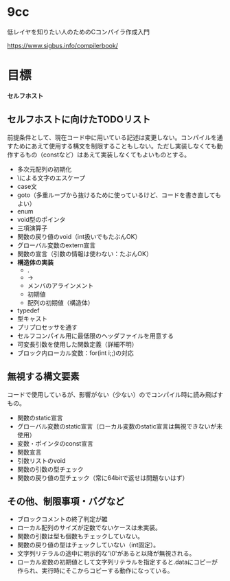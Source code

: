 # 9cc
低レイヤを知りたい人のためのCコンパイラ作成入門

https://www.sigbus.info/compilerbook/

# 目標

**セルフホスト**

## セルフホストに向けたTODOリスト

前提条件として、現在コード中に用いている記述は変更しない。コンパイルを通すためにあえて使用する構文を制限することもしない。ただし実装しなくても動作するもの（constなど）はあえて実装しなくてもよいものとする。

- 多次元配列の初期化
- \による文字のエスケープ
- case文
- goto（多重ループから抜けるために使っているけど、コードを書き直してもよい）
- enum
- void型のポインタ
- 三項演算子
- 関数の戻り値のvoid（int扱いでもたぶんOK）
- グローバル変数のextern宣言
- 関数の宣言（引数の情報は使わない：たぶんOK）
- **構造体の実装**
  - .
  - ->
  - メンバのアラインメント
  - 初期値
  - 配列の初期値（構造体）
- typedef
- 型キャスト
- プリプロセッサを通す
- セルフコンパイル用に最低限のヘッダファイルを用意する
- 可変長引数を使用した関数定義（詳細不明）
- ブロック内ローカル変数：for(int i;;)の対応

## 無視する構文要素

コードで使用しているが、影響がない（少ない）のでコンパイル時に読み飛ばすもの。

- 関数のstatic宣言
- グローバル変数のstatic宣言（ローカル変数のstatic宣言は無視できないが未使用）
- 変数・ポインタのconst宣言
- 関数宣言
- 引数リストのvoid
- 関数の引数の型チェック
- 関数の戻り値の型チェック（常に64bitで返せは問題ないはず）

## その他、制限事項・バグなど

- ブロックコメントの終了判定が雑
- ローカル配列のサイズが定数でないケースは未実装。
- 関数の引数は型も個数もチェックしていない。
- 関数の戻り値の型はチェックしていない（int固定）。
- 文字列リテラルの途中に明示的な'\0'があると以降が無視される。
- ローカル変数の初期値として文字列リテラルを指定すると.dataにコピーが作られ、実行時にそこからコピーする動作になっている。

